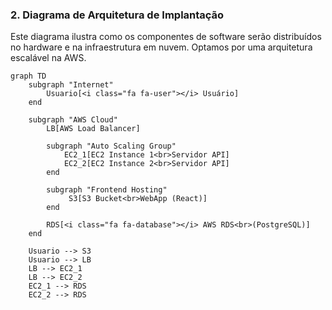 ### 2. Diagrama de Arquitetura de Implantação

Este diagrama ilustra como os componentes de software serão distribuídos no hardware e na infraestrutura em nuvem. Optamos por uma arquitetura escalável na AWS.

```mermaid
graph TD
    subgraph "Internet"
        Usuario[<i class="fa fa-user"></i> Usuário]
    end

    subgraph "AWS Cloud"
        LB[AWS Load Balancer]

        subgraph "Auto Scaling Group"
            EC2_1[EC2 Instance 1<br>Servidor API]
            EC2_2[EC2 Instance 2<br>Servidor API]
        end

        subgraph "Frontend Hosting"
             S3[S3 Bucket<br>WebApp (React)]
        end

        RDS[<i class="fa fa-database"></i> AWS RDS<br>(PostgreSQL)]
    end

    Usuario --> S3
    Usuario --> LB
    LB --> EC2_1
    LB --> EC2_2
    EC2_1 --> RDS
    EC2_2 --> RDS
